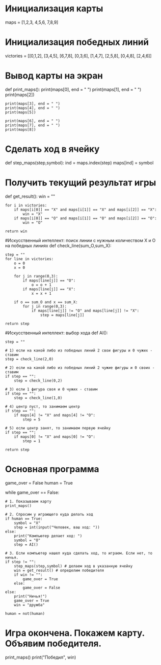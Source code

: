 # Инициализация карты
maps = [1,2,3,
        4,5,6,
        7,8,9]
 
# Инициализация победных линий
victories = [[0,1,2],
             [3,4,5],
             [6,7,8],
             [0,3,6],
             [1,4,7],
             [2,5,8],
             [0,4,8],
             [2,4,6]]
 
# Вывод карты на экран
def print_maps():
    print(maps[0], end = " ")
    print(maps[1], end = " ")
    print(maps[2])
 
    print(maps[3], end = " ")
    print(maps[4], end = " ")
    print(maps[5])
 
    print(maps[6], end = " ")
    print(maps[7], end = " ")
    print(maps[8])
     
# Сделать ход в ячейку
def step_maps(step,symbol):
    ind = maps.index(step)
    maps[ind] = symbol
 
# Получить текущий результат игры
def get_result():
    win = ""
 
    for i in victories:
        if maps[i[0]] == "X" and maps[i[1]] == "X" and maps[i[2]] == "X":
            win = "X"
        if maps[i[0]] == "O" and maps[i[1]] == "O" and maps[i[2]] == "O":
            win = "O"   
             
    return win
 
#Искусственный интеллект: поиск линии с нужным количеством X и O на победных линиях
def check_line(sum_O,sum_X):
 
    step = ""
    for line in victories:
        o = 0
        x = 0
 
        for j in range(0,3):
            if maps[line[j]] == "O":
                o = o + 1
            if maps[line[j]] == "X":
                x = x + 1
 
        if o == sum_O and x == sum_X:
            for j in range(0,3):
                if maps[line[j]] != "O" and maps[line[j]] != "X":
                    step = maps[line[j]]
                 
    return step
 
#Искусственный интеллект: выбор хода
def AI():        
 
    step = ""
 
    # 1) если на какой либо из победных линий 2 свои фигуры и 0 чужих - ставим
    step = check_line(2,0)
 
    # 2) если на какой либо из победных линий 2 чужие фигуры и 0 своих - ставим
    if step == "":
        step = check_line(0,2)        
 
    # 3) если 1 фигура своя и 0 чужих - ставим
    if step == "":
        step = check_line(1,0)           
 
    # 4) центр пуст, то занимаем центр
    if step == "":
        if maps[4] != "X" and maps[4] != "O":
            step = 5           
 
    # 5) если центр занят, то занимаем первую ячейку
    if step == "":
        if maps[0] != "X" and maps[0] != "O":
            step = 1           
   
    return step
 
# Основная программа
game_over = False
human = True
 
while game_over == False:
 
    # 1. Показываем карту
    print_maps()
 
    # 2. Спросим у играющего куда делать ход
    if human == True:
        symbol = "X"
        step = int(input("Человек, ваш ход: "))
    else:
        print("Компьютер делает ход: ")
        symbol = "O"
        step = AI()
 
    # 3. Если компьютер нашел куда сделать ход, то играем. Если нет, то ничья.
    if step != "":
        step_maps(step,symbol) # делаем ход в указанную ячейку
        win = get_result() # определим победителя
        if win != "":
            game_over = True
        else:
            game_over = False
    else:
        print("Ничья!")
        game_over = True
        win = "дружба"
 
    human = not(human)        
 
# Игра окончена. Покажем карту. Объявим победителя.        
print_maps()
print("Победил", win) 
